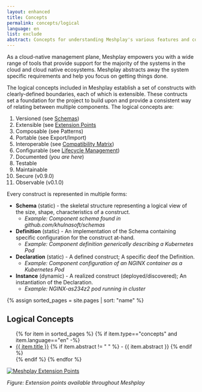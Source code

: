 ```yaml
---
layout: enhanced
title: Concepts
permalink: concepts/logical
language: en
list: exclude
abstract: Concepts for understanding Meshplay's various features and components.
---
```


As a cloud-native management plane, Meshplay empowers you with a wide range of tools that provide support for the majority of the systems in the cloud and cloud native ecosystems. Meshplay abstracts away the system specific requirements and help you focus on getting things done.

The logical concepts included in Meshplay establish a set of constructs with clearly-defined boundaries, each of which is extensible. These contructs set a foundation for the project to build upon and provide a consistent way of relating between multiple components. The logical concepts are:

1. Versioned (see [Schemas](https://github.com/khulnasoft/schemas))
1. Extensible (see [Extension Points](/extensibility)
1. Composable (see Patterns)
1. Portable (see Export/Import)
1. Interoperable (see [Compatibility Matrix](/installation/compatibility-matrix))
1. Configurable (see [Lifecycle Management](/tasks/lifecycle-management))
1. Documented (_you are here_)
1. Testable
1. Maintainable
1. Secure (v0.9.0)
1. Observable (v0.1.0)

Every construct is represented in multiple forms:

- **Schema** (static) - the skeletal structure representing a logical view of the size, shape, characteristics of a construct.
  - *Example: Component schema found in github.com/khulnasoft/schemas*
- **Definition** (static) - An implementation of the Schema containing specific configuration for the construct at-hand.
  - *Example: Component definition generically describing a Kubernetes Pod*
- **Declaration** (static) - A defined construct; A specific deof the Definition.
  - *Example: Component configuration of an NGINX container as a Kubernetes Pod*
- **Instance** (dynamic) - A realized construct (deployed/discovered); An instantiation of the Declaration.
  - *Example: NGINX-as234z2 pod running in cluster*

{% assign sorted_pages = site.pages | sort: "name" %}

## Logical Concepts

<ul>
    {% for item in sorted_pages %}
    {% if item.type=="concepts" and item.language=="en" -%}
      <li><a href="{{ site.baseurl }}{{ item.url }}">{{ item.title }}</a>
      {% if item.abstract != " " %}
        -  {{ item.abstract }}
      {% endif %}
      </li>
      {% endif %}
    {% endfor %}
</ul>

[![Meshplay Extension Points]({{site.baseurl}}/assets/img/architecture/meshery_extension_points.svg)]({{site.baseurl}}/assets/img/architecture/meshery_extension_points.svg)

_Figure: Extension points available throughout Meshplay_